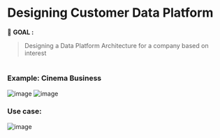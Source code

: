 # Designing Customer Data Platform
:round_pushpin: **GOAL :** 
> Designing a Data Platform Architecture for a company based on interest

#

### Example: Cinema Business

![image](https://github.com/terjirapat/MADT8101-Customer-Analytics/assets/77285026/fdda6247-d496-4c03-9535-4333b07c3ca2)
![image](https://github.com/terjirapat/MADT8101-Customer-Analytics/assets/77285026/8b80ae49-364d-4cdc-9fe3-99833a1a36c3)

### Use case:

![image](https://github.com/terjirapat/MADT8101-Customer-Analytics/assets/77285026/8471de0e-b07d-433c-a6fc-b7e690453602)
